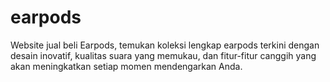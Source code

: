 # earpods
Website jual beli Earpods, temukan koleksi lengkap earpods terkini dengan desain inovatif, kualitas suara yang memukau, dan fitur-fitur canggih yang akan meningkatkan setiap momen mendengarkan Anda.
